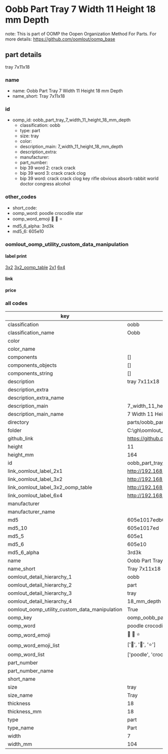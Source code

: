 # Oobb Part Tray 7 Width 11 Height 18 mm Depth  

note: This is part of OOMP the Oopen Organization Method For Parts. For more details: https://github.com/oomlout/oomp_base

##  part details
  



tray 7x11x18



### name
* name: Oobb Part Tray 7 Width 11 Height 18 mm Depth
* name_short: Tray 7x11x18 
### id
* oomp_id: oobb_part_tray_7_width_11_height_18_mm_depth
  * classification: oobb
  * type: part
  * size: tray
  * color: 
  * description_main: 7_width_11_height_18_mm_depth
  * description_extra: 
  * manufacturer: 
  * part_number: 
  * bip 39 word 2: crack crack
  * bip 39 word 3: crack crack clog
  * bip 39 word: crack crack clog key rifle obvious absorb rabbit world doctor congress alcohol

### other_codes
* short_code: 
* oomp_word: poodle crocodile star
* oomp_word_emoji :poodle: :crocodile: :star:
* md5_6_alpha: 3rd3k
* md5_6: 605e10






### oomlout_oomp_utility_custom_data_manipulation
#### label print
[3x2](http://192.168.1.245:1112/?label=oomp%203rd3k)
[3x2_oomp_table](http://192.168.1.108:1112/?label=oomp%203rd3k)
[2x1](http://192.168.1.242:1112/?label=oomp%203rd3k)
[6x4](http://192.168.1.55:1112/?label=oomp%203rd3k)    

#### link

                              

#### price







### all codes 
| key | value |  
| --- | --- |  
| classification | oobb |  
| classification_name | Oobb |  
| color |  |  
| color_name |  |  
| components | [] |  
| components_objects | [] |  
| components_string | [] |  
| description | tray 7x11x18 |  
| description_extra |  |  
| description_extra_name |  |  
| description_main | 7_width_11_height_18_mm_depth |  
| description_main_name | 7 Width 11 Height 18 mm Depth |  
| directory | parts/oobb_part_tray_7_width_11_height_18_mm_depth |  
| folder | C:\gh\oomlout_oobb_version_4_generated_parts\parts\oobb_part_tray_7_width_11_height_18_mm_depth |  
| github_link | https://github.com/oomlout/oomlout_oomp_part_src/tree/main/parts/oobb_part_tray_7_width_11_height_18_mm_depth |  
| height | 11 |  
| height_mm | 164 |  
| id | oobb_part_tray_7_width_11_height_18_mm_depth |  
| link_oomlout_label_2x1 | http://192.168.1.242:1112/?label=oomp%203rd3k |  
| link_oomlout_label_3x2 | http://192.168.1.245:1112/?label=oomp%203rd3k |  
| link_oomlout_label_3x2_oomp_table | http://192.168.1.108:1112/?label=oomp%203rd3k |  
| link_oomlout_label_6x4 | http://192.168.1.55:1112/?label=oomp%203rd3k |  
| manufacturer |  |  
| manufacturer_name |  |  
| md5 | 605e1017edb0201a62dcd7a0570c718e |  
| md5_10 | 605e1017ed |  
| md5_5 | 605e1 |  
| md5_6 | 605e10 |  
| md5_6_alpha | 3rd3k |  
| name | Oobb Part Tray 7 Width 11 Height 18 mm Depth |  
| name_short | Tray 7x11x18  |  
| oomlout_detail_hierarchy_1 | oobb |  
| oomlout_detail_hierarchy_2 | part |  
| oomlout_detail_hierarchy_3 | tray |  
| oomlout_detail_hierarchy_4 | 18_mm_depth |  
| oomlout_oomp_utility_custom_data_manipulation | True |  
| oomp_key | oomp_oobb_part_tray_7_width_11_height_18_mm_depth |  
| oomp_word | poodle crocodile star |  
| oomp_word_emoji | :poodle: :crocodile: :star: |  
| oomp_word_emoji_list | [':poodle:', ':crocodile:', ':star:'] |  
| oomp_word_list | ['poodle', 'crocodile', 'star'] |  
| part_number |  |  
| part_number_name |  |  
| short_name |  |  
| size | tray |  
| size_name | Tray |  
| thickness | 18 |  
| thickness_mm | 18 |  
| type | part |  
| type_name | Part |  
| width | 7 |  
| width_mm | 104 |  
